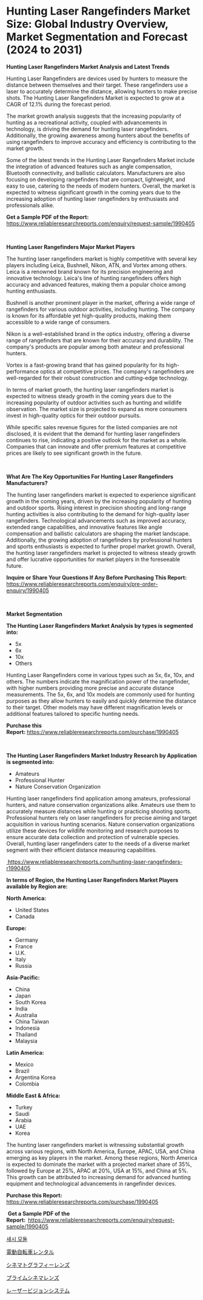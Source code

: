 <p><h1>Hunting Laser Rangefinders Market Size: Global Industry Overview, Market Segmentation and Forecast (2024 to 2031)</h1></p><p><strong>Hunting Laser Rangefinders Market Analysis and Latest Trends</strong></p>
<p><p>Hunting Laser Rangefinders are devices used by hunters to measure the distance between themselves and their target. These rangefinders use a laser to accurately determine the distance, allowing hunters to make precise shots. The Hunting Laser Rangefinders Market is expected to grow at a CAGR of 12.1% during the forecast period. </p><p>The market growth analysis suggests that the increasing popularity of hunting as a recreational activity, coupled with advancements in technology, is driving the demand for hunting laser rangefinders. Additionally, the growing awareness among hunters about the benefits of using rangefinders to improve accuracy and efficiency is contributing to the market growth. </p><p>Some of the latest trends in the Hunting Laser Rangefinders Market include the integration of advanced features such as angle compensation, Bluetooth connectivity, and ballistic calculators. Manufacturers are also focusing on developing rangefinders that are compact, lightweight, and easy to use, catering to the needs of modern hunters. Overall, the market is expected to witness significant growth in the coming years due to the increasing adoption of hunting laser rangefinders by enthusiasts and professionals alike.</p></p>
<p><strong>Get a Sample PDF of the Report:&nbsp;</strong> <a href="https://www.reliableresearchreports.com/enquiry/request-sample/1990405">https://www.reliableresearchreports.com/enquiry/request-sample/1990405</a></p>
<p>&nbsp;</p>
<p><strong>Hunting Laser Rangefinders Major Market Players</strong></p>
<p><p>The hunting laser rangefinders market is highly competitive with several key players including Leica, Bushnell, Nikon, ATN, and Vortex among others. Leica is a renowned brand known for its precision engineering and innovative technology. Leica's line of hunting rangefinders offers high accuracy and advanced features, making them a popular choice among hunting enthusiasts.</p><p>Bushnell is another prominent player in the market, offering a wide range of rangefinders for various outdoor activities, including hunting. The company is known for its affordable yet high-quality products, making them accessible to a wide range of consumers.</p><p>Nikon is a well-established brand in the optics industry, offering a diverse range of rangefinders that are known for their accuracy and durability. The company's products are popular among both amateur and professional hunters.</p><p>Vortex is a fast-growing brand that has gained popularity for its high-performance optics at competitive prices. The company's rangefinders are well-regarded for their robust construction and cutting-edge technology.</p><p>In terms of market growth, the hunting laser rangefinders market is expected to witness steady growth in the coming years due to the increasing popularity of outdoor activities such as hunting and wildlife observation. The market size is projected to expand as more consumers invest in high-quality optics for their outdoor pursuits.</p><p>While specific sales revenue figures for the listed companies are not disclosed, it is evident that the demand for hunting laser rangefinders continues to rise, indicating a positive outlook for the market as a whole. Companies that can innovate and offer premium features at competitive prices are likely to see significant growth in the future.</p></p>
<p>&nbsp;</p>
<p><strong>What Are The Key Opportunities For Hunting Laser Rangefinders Manufacturers?</strong></p>
<p><p>The hunting laser rangefinders market is expected to experience significant growth in the coming years, driven by the increasing popularity of hunting and outdoor sports. Rising interest in precision shooting and long-range hunting activities is also contributing to the demand for high-quality laser rangefinders. Technological advancements such as improved accuracy, extended range capabilities, and innovative features like angle compensation and ballistic calculators are shaping the market landscape. Additionally, the growing adoption of rangefinders by professional hunters and sports enthusiasts is expected to further propel market growth. Overall, the hunting laser rangefinders market is projected to witness steady growth and offer lucrative opportunities for market players in the foreseeable future.</p></p>
<p><strong>Inquire or Share Your Questions If Any Before Purchasing This Report:</strong> <a href="https://www.reliableresearchreports.com/enquiry/pre-order-enquiry/1990405">https://www.reliableresearchreports.com/enquiry/pre-order-enquiry/1990405</a></p>
<p>&nbsp;</p>
<p><strong>Market Segmentation</strong></p>
<p><strong>The Hunting Laser Rangefinders Market Analysis by types is segmented into:</strong></p>
<p><ul><li>5x</li><li>6x</li><li>10x</li><li>Others</li></ul></p>
<p><p>Hunting Laser Rangefinders come in various types such as 5x, 6x, 10x, and others. The numbers indicate the magnification power of the rangefinder, with higher numbers providing more precise and accurate distance measurements. The 5x, 6x, and 10x models are commonly used for hunting purposes as they allow hunters to easily and quickly determine the distance to their target. Other models may have different magnification levels or additional features tailored to specific hunting needs.</p></p>
<p><strong>Purchase this Report:&nbsp;</strong><a href="https://www.reliableresearchreports.com/purchase/1990405">https://www.reliableresearchreports.com/purchase/1990405</a></p>
<p>&nbsp;</p>
<p><strong>The Hunting Laser Rangefinders Market Industry Research by Application is segmented into:</strong></p>
<p><ul><li>Amateurs</li><li>Professional Hunter</li><li>Nature Conservation Organization</li></ul></p>
<p><p>Hunting laser rangefinders find application among amateurs, professional hunters, and nature conservation organizations alike. Amateurs use them to accurately measure distances while hunting or practicing shooting sports. Professional hunters rely on laser rangefinders for precise aiming and target acquisition in various hunting scenarios. Nature conservation organizations utilize these devices for wildlife monitoring and research purposes to ensure accurate data collection and protection of vulnerable species. Overall, hunting laser rangefinders cater to the needs of a diverse market segment with their efficient distance measuring capabilities.</p></p>
<p><a href="https://www.reliableresearchreports.com/hunting-laser-rangefinders-r1990405">&nbsp;https://www.reliableresearchreports.com/hunting-laser-rangefinders-r1990405</a></p>
<p><strong>In terms of Region, the Hunting Laser Rangefinders Market Players available by Region are:</strong></p>
<p>
    <p> <strong> North America: </strong>
        <ul>
            <li>United States</li>
            <li>Canada</li>
        </ul>
        </p> 
    <p> <strong> Europe: </strong>
        <ul>
            <li>Germany</li>
            <li>France</li>
            <li>U.K.</li>
            <li>Italy</li>
            <li>Russia</li>
        </ul>
        </p> 
    <p> <strong> Asia-Pacific: </strong>
        <ul>
            <li>China</li>
            <li>Japan</li>
            <li>South Korea</li>
            <li>India</li>
            <li>Australia</li>
            <li>China Taiwan</li>
            <li>Indonesia</li>
            <li>Thailand</li>
            <li>Malaysia</li>
        </ul>
        </p> 
    <p> <strong> Latin America: </strong>
        <ul>
            <li>Mexico</li>
            <li>Brazil</li>
            <li>Argentina Korea</li>
            <li>Colombia</li>
        </ul>
        </p> 
    <p> <strong> Middle East & Africa: </strong>
        <ul>
            <li>Turkey</li>
            <li>Saudi</li>
            <li>Arabia</li>
            <li>UAE</li>
            <li>Korea</li>
        </ul>
    </p>
    </p>
<p><p>The hunting laser rangefinders market is witnessing substantial growth across various regions, with North America, Europe, APAC, USA, and China emerging as key players in the market. Among these regions, North America is expected to dominate the market with a projected market share of 35%, followed by Europe at 25%, APAC at 20%, USA at 15%, and China at 5%. This growth can be attributed to increasing demand for advanced hunting equipment and technological advancements in rangefinder devices.</p></p>
<p><strong>Purchase this Report: </strong><a href="https://www.reliableresearchreports.com/purchase/1990405">https://www.reliableresearchreports.com/purchase/1990405</a></p>
<p>&nbsp;<strong>Get a Sample PDF of the Report:&nbsp;&nbsp;</strong><a href="https://www.reliableresearchreports.com/enquiry/request-sample/1990405">https://www.reliableresearchreports.com/enquiry/request-sample/1990405</a></p>
<p><strong></strong></p>
<p><p><a href="https://github.com/durgin521/Market-Research-Report-List-1/blob/main/861483941662.md">섀시 모듈</a></p><p><a href="https://medium.com/@leeweir2009/%E9%9B%BB%E5%8B%95%E8%87%AA%E8%BB%A2%E8%BB%8A%E3%83%AC%E3%83%B3%E3%82%BF%E3%83%AB%E5%B8%82%E5%A0%B4%E3%81%AF-%E5%B8%82%E5%A0%B4%E3%82%B7%E3%82%A7%E3%82%A2-%E3%82%B5%E3%82%A4%E3%82%BA-%E3%81%8A%E3%82%88%E3%81%B32031%E5%B9%B4%E3%81%BE%E3%81%A7%E3%81%AE%E4%BA%88%E6%B8%AC%E3%81%AB%E7%84%A6%E7%82%B9%E3%82%92%E5%BD%93%E3%81%A6%E3%81%A6%E3%81%84%E3%81%BE%E3%81%99-bcd2e0e1c081">電動自転車レンタル</a></p><p><a href="https://github.com/VellaJacobi2023/Market-Research-Report-List-1/blob/main/365509645771.md">シネマトグラフィーレンズ</a></p><p><a href="https://github.com/oqxogxyvqe90775/Market-Research-Report-List-1/blob/main/489024645770.md">プライムシネマレンズ</a></p><p><a href="https://medium.com/@jaylonlesch1993/%E3%83%AC%E3%83%BC%E3%82%B6%E3%83%BC%E3%83%93%E3%82%B8%E3%83%A7%E3%83%B3%E3%82%B7%E3%82%B9%E3%83%86%E3%83%A0%E5%B8%82%E5%A0%B4-%E5%B8%82%E5%A0%B4%E3%82%B7%E3%82%A7%E3%82%A2-%E5%B8%82%E5%A0%B4%E5%8B%95%E5%90%91-%E3%81%8A%E3%82%88%E3%81%B3%E5%B0%86%E6%9D%A5%E3%81%AE%E6%88%90%E9%95%B7%E3%82%92%E6%8E%A2%E3%82%8B-c96755ae4b0d">レーザービジョンシステム</a></p></p>
